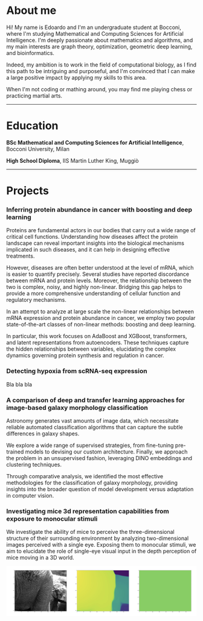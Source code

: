 # About me
Hi! My name is Edoardo and I'm an undergraduate student at Bocconi, where I'm studying Mathematical and Computing Sciences for Artificial Intelligence. I'm deeply passionate about mathematics and algorithms, and my main interests are graph theory, optimization, geometric deep learning, and bioinformatics.

Indeed, my ambition is to work in the field of computational biology, as I find this path to be intriguing and purposeful, and I'm convinced that I can make a large positive impact by applying my skills to this area.

When I'm not coding or mathing around, you may find me playing chess or practicing martial arts.

---

# Education

**BSc Mathematical and Computing Sciences for Artificial Intelligence**, Bocconi University, Milan

**High School Diploma**, IIS Martin Luther King, Muggiò

---

# Projects

### Inferring protein abundance in cancer with boosting and deep learning
Proteins are fundamental actors in our bodies that carry out a wide range of critical cell functions. Understanding how diseases affect the protein landscape can reveal important insights into the biological mechanisms implicated in such diseases, and it can help in designing effective treatments.

However, diseases are often better understood at the level of mRNA, which is easier to quantify precisely. Several studies have reported discordance between mRNA and protein levels. Moreover, the relationship between the two is complex, noisy, and highly non-linear. Bridging this gap helps to provide a more comprehensive understanding of cellular function and regulatory mechanisms.

In an attempt to analyze at large scale the non-linear relationships between mRNA expression and protein abundance in cancer, we employ two popular state-of-the-art classes of non-linear methods: boosting and deep learning.

In particular, this work focuses on AdaBoost and XGBoost, transformers, and latent representations from autoencoders.
These techniques capture the hidden relationships between variables, elucidating the complex dynamics governing protein synthesis and regulation in cancer.

### Detecting hypoxia from scRNA-seq expression
Bla bla bla

### A comparison of deep and transfer learning approaches for image-based galaxy morphology classification
Astronomy generates vast amounts of image data, which necessitate reliable automated classification algorithms that can capture the subtle differences in galaxy shapes.

We explore a wide range of supervised strategies, from fine-tuning pre-trained models to devising our custom architecture. Finally, we approach the problem in an unsupervised fashion, leveraging DINO embeddings and clustering techniques.

Through comparative analysis, we identified the most effective methodologies for the classification of galaxy morphology, providing insights into the broader question of model development versus adaptation in computer vision.

### Investigating mice 3d representation capabilities from exposure to monocular stimuli
We investigate the ability of mice to perceive the three-dimensional structure of their surrounding environment by analyzing two-dimensional images perceived with a single eye. Exposing them to monocular stimuli, we aim to elucidate the role of single-eye visual input in the depth perception of mice moving in a 3D world.

![bla bla](/assets/img/crop.png)
